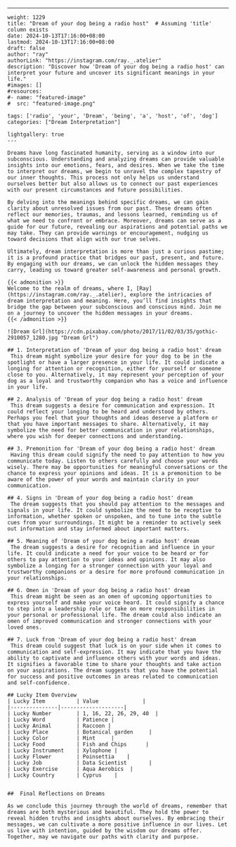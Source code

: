 ---
    weight: 1229
    title: "Dream of your dog being a radio host"  # Assuming 'title' column exists
    date: 2024-10-13T17:16:00+08:00
    lastmod: 2024-10-13T17:16:00+08:00
    draft: false
    author: "ray"
    authorLink: "https://instagram.com/ray._.atelier"
    description: "Discover how 'Dream of your dog being a radio host' can interpret your future and uncover its significant meanings in your life."
    #images: []
    #resources:
    #- name: "featured-image"
    #  src: "featured-image.png"
    
    tags: ['radio', 'your', 'Dream', 'being', 'a', 'host', 'of', 'dog']
    categories: ["Dream Interpretation"]
    
    lightgallery: true
    ---
    
    Dreams have long fascinated humanity, serving as a window into our subconscious. Understanding and analyzing dreams can provide valuable insights into our emotions, fears, and desires. When we take the time to interpret our dreams, we begin to unravel the complex tapestry of our inner thoughts. This process not only helps us understand ourselves better but also allows us to connect our past experiences with our present circumstances and future possibilities.
    
    By delving into the meanings behind specific dreams, we can gain clarity about unresolved issues from our past. These dreams often reflect our memories, traumas, and lessons learned, reminding us of what we need to confront or embrace. Moreover, dreams can serve as a guide for our future, revealing our aspirations and potential paths we may take. They can provide warnings or encouragement, nudging us toward decisions that align with our true selves.
    
    Ultimately, dream interpretation is more than just a curious pastime; it is a profound practice that bridges our past, present, and future. By engaging with our dreams, we can unlock the hidden messages they carry, leading us toward greater self-awareness and personal growth.
    
    {{< admonition >}}
    Welcome to the realm of dreams, where I, [Ray](https://instagram.com/ray._.atelier), explore the intricacies of dream interpretation and meaning. Here, you’ll find insights that bridge the gap between your subconscious and conscious mind. Join me on a journey to uncover the hidden messages in your dreams.
    {{< /admonition >}}
    
    ![Dream Grl](https://cdn.pixabay.com/photo/2017/11/02/03/35/gothic-2910057_1280.jpg "Dream Grl")
    
    ## 1. Interpretation of 'Dream of your dog being a radio host' dream
     This dream might symbolize your desire for your dog to be in the spotlight or have a larger presence in your life. It could indicate a longing for attention or recognition, either for yourself or someone close to you. Alternatively, it may represent your perception of your dog as a loyal and trustworthy companion who has a voice and influence in your life.
    
    ## 2. Analysis of 'Dream of your dog being a radio host' dream
     This dream suggests a desire for communication and expression. It could reflect your longing to be heard and understood by others. Perhaps you feel that your thoughts and ideas deserve a platform or that you have important messages to share. Alternatively, it may symbolize the need for better communication in your relationships, where you wish for deeper connections and understanding.
    
    ## 3. Premonition for 'Dream of your dog being a radio host' dream
     Having this dream could signify the need to pay attention to how you communicate today. Listen to others carefully and choose your words wisely. There may be opportunities for meaningful conversations or the chance to express your opinions and ideas. It is a premonition to be aware of the power of your words and maintain clarity in your communication.
    
    ## 4. Signs in 'Dream of your dog being a radio host' dream
     The dream suggests that you should pay attention to the messages and signals in your life. It could symbolize the need to be receptive to information, whether spoken or unspoken, and to tune into the subtle cues from your surroundings. It might be a reminder to actively seek out information and stay informed about important matters.
    
    ## 5. Meaning of 'Dream of your dog being a radio host' dream
     The dream suggests a desire for recognition and influence in your life. It could indicate a need for your voice to be heard or for others to pay attention to your ideas and opinions. It may also symbolize a longing for a stronger connection with your loyal and trustworthy companions or a desire for more profound communication in your relationships.
    
    ## 6. Omen in 'Dream of your dog being a radio host' dream
     This dream might be seen as an omen of upcoming opportunities to express yourself and make your voice heard. It could signify a chance to step into a leadership role or take on more responsibilities in your personal or professional life. The dream could also indicate an omen of improved communication and stronger connections with your loved ones.
    
    ## 7. Luck from 'Dream of your dog being a radio host' dream
     This dream could suggest that luck is on your side when it comes to communication and self-expression. It may indicate that you have the ability to captivate and influence others with your words and ideas. It signifies a favorable time to share your thoughts and take action on your aspirations. The dream suggests that you have the potential for success and positive outcomes in areas related to communication and self-confidence.
    
    ## Lucky Item Overview
    | Lucky Item          | Value              |
    |---------------|--------------------|
    | Lucky Number        | 1, 16, 22, 26, 29, 40  |
    | Lucky Word          | Patience |
    | Lucky Animal        | Raccoon |
    | Lucky Place         | Botanical garden     |
    | Lucky Color         | Mint     |
    | Lucky Food          | Fish and Chips      |
    | Lucky Instrument    | Xylophone |
    | Lucky Flower        | Poinsettia    |
    | Lucky Job           | Data Scientist       |
    | Lucky Exercise      | Aqua Aerobics  |
    | Lucky Country       | Cyprus    |
    
    
    ##  Final Reflections on Dreams
    
    As we conclude this journey through the world of dreams, remember that dreams are both mysterious and beautiful. They hold the power to reveal hidden truths and insights about ourselves. By embracing their messages, we can cultivate a more positive influence in our lives. Let us live with intention, guided by the wisdom our dreams offer. Together, may we navigate our paths with clarity and purpose.
    